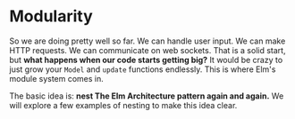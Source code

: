 # Modularity

So we are doing pretty well so far. We can handle user input. We can make HTTP requests. We can communicate on web sockets. That is a solid start, but **what happens when our code starts getting big?** It would be crazy to just grow your `Model` and `update` functions endlessly. This is where Elm's module system comes in.

The basic idea is: **nest The Elm Architecture pattern again and again.** We will explore a few examples of nesting to make this idea clear.